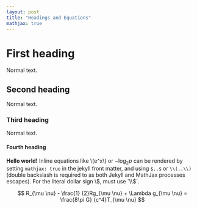 ```yaml
---
layout: post
title: "Headings and Equations"
mathjax: true
---
```


# First heading

Normal text.

## Second heading

Normal text.

### Third heading

Normal text.

#### Fourth heading

**Hello world!** Inline equations like \\(e^x\\) or $-\log_2 p$ can be rendered by setting `mathjax: true` in the jekyll front matter, and using `$..$` or `\\(..\\)` (double backslash is required to as both Jekyll and MathJax processes escapes). For the literal dollar sign \\$, must use `\\$`.

$$ R_{\mu \nu} - \frac{1} {2}Rg_{\mu \nu} + \Lambda g_{\mu \nu} = \frac{8\pi G} {c^4}T_{\mu \nu} $$

